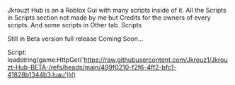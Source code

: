 Jkrouzt Hub is an a Roblox Gui with many scripts inside of it.
All the Scripts in Scripts section not made by me but Credits for the owners of every scripts. And some scripts in Other tab. Scripts

Still in Beta version full release Coming Soon...

Script:
loadstring(game:HttpGet('https://raw.githubusercontent.com/Jkrouz1/Jkrouzt-Hub-BETA-/refs/heads/main/499f0210-f2f6-4ff2-bfc1-41828b1344b3.luau'))()
